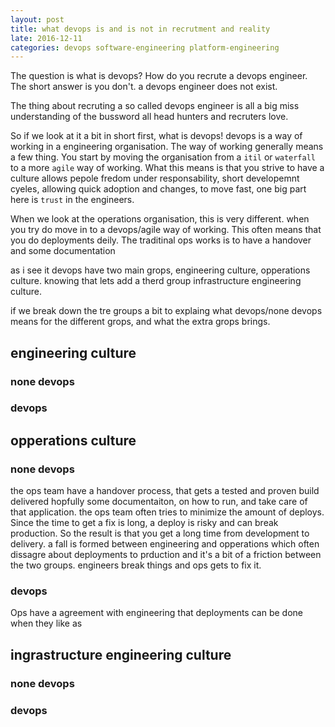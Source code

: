 ```yaml
---
layout: post
title: what devops is and is not in recrutment and reality
late: 2016-12-11
categories: devops software-engineering platform-engineering
---
```


The question is what is devops? How do you recrute a devops engineer. The short answer is you don't. a devops engineer does not exist.

The thing about recruting a so called devops engineer is all a big miss understanding of the bussword all head hunters and recruters love.

So if we look at it a bit in short first, what is devops! devops is a way of working in a engineering organisation. The way of working generally means a few thing. You start by moving the organisation from a `itil` or `waterfall` to a more `agile` way of working. What this means is that you strive to have a culture allows pepole fredom under responsability, short developemnt cyeles, allowing quick adoption and changes, to move fast, one big part here is `trust` in the engineers.

When we look at the operations organisation, this is very different. when you try do move in to a devops/agile way of working. This often means that you do deployments deily. The traditinal ops works is to have a handover and some documentation


as i see it devops have two main grops, engineering culture, opperations culture. knowing that lets add a therd group infrastructure engineering culture. 

if we break down the tre groups a bit to explaing what devops/none devops means for the different grops, and what the extra grops brings. 
## engineering culture
### none devops 
### devops

## opperations culture
### none devops 
the ops team have a handover process, that gets a tested and proven build delivered hopfully some documentaiton, on how to run, and take care of that application. the ops team often tries to minimize the amount of deploys. Since the time to get a fix is long, a deploy is risky and can break production. So the result is that you get a long time from development to delivery. a fall is formed between engineering and opperations which often dissagre about deployments to prduction and it's a bit of a friction between the two groups. engineers break things and ops gets to fix it. 
### devops
Ops have a agreement with engineering that deployments can be done when they like as 


## ingrastructure engineering culture
### none devops 
### devops

